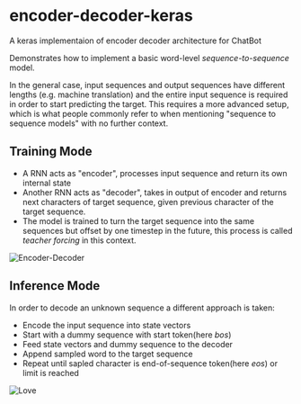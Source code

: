 # encoder-decoder-keras
A keras implementaion of encoder decoder architecture for ChatBot

Demonstrates how to implement a basic word-level *sequence-to-sequence* model.

In the general case, input sequences and output sequences have different lengths (e.g. machine translation) and the entire input sequence is required in order to start predicting the target. This requires a more advanced setup, which is what people commonly refer to when mentioning "sequence to sequence models" with no further context.

## Training Mode
- A RNN acts as "encoder", processes input sequence and return its own internal state
- Another RNN acts as "decoder", takes in output of encoder and returns next characters of target sequence, given previous character of the target sequence.
- The model is trained to turn the target sequence into the same sequences but offset by one timestep in the future, this process is called *teacher forcing* in this context.

![Encoder-Decoder](https://www.oreilly.com/library/view/deep-learning-essentials/9781785880360/assets/41162b03-716e-4290-a974-4a390fb904fe.png)

## Inference Mode
In order to decode an unknown sequence a different approach is taken:
- Encode the input sequence into state vectors
- Start with a dummy sequence with start token(here *bos*)
- Feed state vectors and dummy sequence to the decoder
- Append sampled word to the target sequence
- Repeat until sapled character is end-of-sequence token(here *eos*) or limit is reached

![Love](https://forthebadge.com/images/badges/built-with-love.svg)